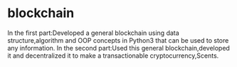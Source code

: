 # blockchain

In the first part:Developed a general blockchain using data structure,algorithm and OOP concepts in Python3 that can be used to store any information.
In the second part:Used this general blockchain,developed it and decentralized it to make a transactionable cryptocurrency,Scents.
